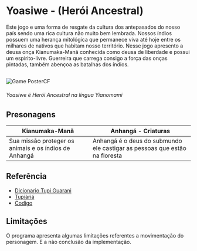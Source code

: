 # Yoasiwe - (Herói Ancestral)

Este jogo e uma forma de resgate da cultura dos antepasados do nosso país sendo uma rica cultura não muito bem lembrada.
Nossos índios possuem uma herança mitológica que permanece viva até hoje entre os milhares de nativos que habitam nosso território.
Nesse jogo apresento a deusa onça Kianumaka-Manã conhecida como deusa de liberdade e possui um espírito-livre. Guerreira que carrega consigo a força das onças pintadas, também abençoa as batalhas dos índios.
##
![Game PosterCF](https://user-images.githubusercontent.com/62891985/87992971-c91e6c80-cabf-11ea-93d2-ffa80b85580b.png)

###### Yoasiwe é Herói Ancestral na língua Yianomami                                                      

## Presonagens 
| Kianumaka-Manã | Anhangá - Criaturas|
|----------------|--------------------|
|Sua missão proteger os animais e os índios de Anhangá |Anhangá é o deus do submundo ele castigar as pessoas que estão na floresta|

## Referência
- [Dicionario Tupi Guarani](https://www.dicionariotupiguarani.com.br/yanomami/)
- [Tupiàriá](https://www.behance.net/gallery/29153593/Tupiaria)
- [Codigo](http://bit.ly/unity2d-playlist)

## Limitações
O programa apresenta algumas limitações referentes a movimentação do personagem. E a não conclusão da implementação.
